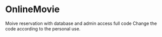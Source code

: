 # OnlineMovie
Moive reservation with database and admin access full code
Change the code according to the personal use.
